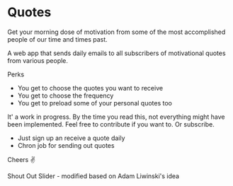 # Quotes

Get your morning dose of motivation from some of the most accomplished people of our time and times past.

A web app that sends daily emails to all subscribers of motivational quotes from various people.

Perks
- You get to choose the quotes you want to receive
- You get to choose the frequency
- You get to preload some of your personal quotes too

It' a work in progress. By the time you read this, not everything might have been implemented. Feel free to contribute if you want to. Or subscribe.

- Just sign up an receive a quote daily
- Chron job for sending out quotes

Cheers ✌

Shout Out
Slider - modified based on <a src="https://codepen.io/alewinski/pen/grqgqx">Adam Liwinski's</a> idea
